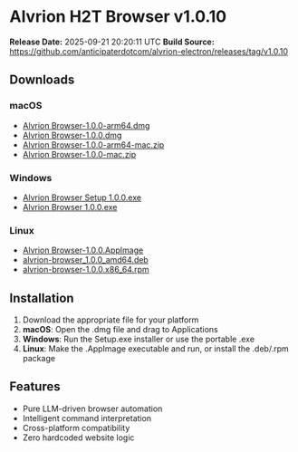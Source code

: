 # Alvrion H2T Browser v1.0.10

**Release Date:** 2025-09-21 20:20:11 UTC
**Build Source:** https://github.com/anticipaterdotcom/alvrion-electron/releases/tag/v1.0.10

## Downloads

### macOS
- [Alvrion Browser-1.0.0-arm64.dmg](releases/v1.0.10/)
- [Alvrion Browser-1.0.0.dmg](releases/v1.0.10/)
- [Alvrion Browser-1.0.0-arm64-mac.zip](releases/v1.0.10/)
- [Alvrion Browser-1.0.0-mac.zip](releases/v1.0.10/)

### Windows  
- [Alvrion Browser Setup 1.0.0.exe](releases/v1.0.10/)
- [Alvrion Browser 1.0.0.exe](releases/v1.0.10/)

### Linux
- [Alvrion Browser-1.0.0.AppImage](releases/v1.0.10/)
- [alvrion-browser_1.0.0_amd64.deb](releases/v1.0.10/)
- [alvrion-browser-1.0.0.x86_64.rpm](releases/v1.0.10/)

## Installation

1. Download the appropriate file for your platform
2. **macOS**: Open the .dmg file and drag to Applications
3. **Windows**: Run the Setup.exe installer or use the portable .exe
4. **Linux**: Make the .AppImage executable and run, or install the .deb/.rpm package

## Features
- Pure LLM-driven browser automation
- Intelligent command interpretation  
- Cross-platform compatibility
- Zero hardcoded website logic
